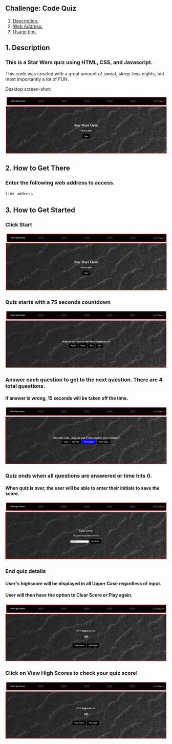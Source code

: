 ## Challenge: Code Quiz

1. [ Description. ](#description)
2. [ Web Address. ](#link)
3. [ Usage tips. ](#quiz)


<a name="description"></a>
## 1. Description


### This is a Star Wars quiz using HTML, CSS, and Javascript.

This code was created with a great amount of sweat, sleep-less nights, but most importantly a lot of FUN.


Desktop screen-shot:

![Screen-Shot-of-Quiz](./assets/images/main-quiz.jpg)


<a name="link"></a>
## 2. How to Get There

### Enter the following web address to access.

```html
link address
```
<a name="quiz"></a>
## 3. How to Get Started


### Click Start

![Screen-Shot-of-Quiz](./assets/images/main-quiz.jpg)


### Quiz starts with a 75 seconds countdown

![Screen-Shot-of-Timer](./assets/images/main-quiz-timer.jpg)

### Answer each question to get to the next question. There are 4 total questions.
#### If answer is wrong, 15 seconds will be taken off the time.

![Screen-Shot-of-Wrong](./assets/images/main-quiz-wrong.jpg)


### Quiz ends when all questions are answered or time hits 0.
#### When quiz is over, the user will be able to enter their initials to save the score.

![Screen-Shot-of-Initials](./assets/images/main-quiz-initials.jpg)



### End quiz details
#### User's highscore will be displayed in all Upper Case regardless of input.
#### User will then have the option to Clear Score or Play again. 

![Screen-Shot-of-HighScore](./assets/images/main-quiz-score.jpg)


### Click on View High Scores to check your quiz score!

![Screen-Shot-of-HighScore](./assets/images/main-quiz-score.jpg)


